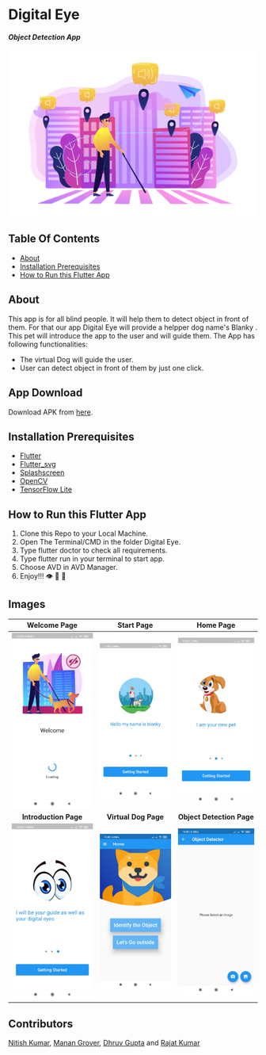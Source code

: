 # Digital Eye
#### *Object Detection App*
![Blind Guy Photo](./assets/images/blind1.jpg)

## Table Of Contents
  - [About](#about)
  - [Installation Prerequisites](#installation-prerequisites)
  - [How to Run this Flutter App](#how-to-run-this-flutter-app)

## About
This app is for all blind people. It will help them to detect object in front of them. For that our app Digital Eye will provide a helpper dog name's Blanky .
This pet will introduce the app to the user and will guide them. The App has following functionalities:

- The virtual Dog will guide the user.
- User can detect object in front of them by just one click.

## App Download
Download APK from [here](https://drive.google.com/file/d/1iYKmPI_rij6yL21W3lHeP1wPoLyjauQ-/view?usp=sharing). 

## Installation Prerequisites
- [Flutter](https://flutter.dev/docs/get-started/install)
- [Flutter_svg](https://pub.dev/packages/flutter_svg)
- [Splashscreen](https://pub.dev/packages/splashscreen)
- [OpenCV](https://pypi.org/project/opencv-python/)
- [TensorFlow Lite](https://www.tensorflow.org/lite/android)

## How to Run this Flutter App
1. Clone this Repo to your Local Machine.
2. Open The Terminal/CMD in the folder Digital Eye.
3. Type flutter doctor to check all requirements.
4. Type flutter run in your terminal to start app.
5. Choose AVD in AVD Manager.
6. Enjoy!!! :eye: :dog: :man:

## Images
Welcome Page|Start Page|Home Page
:---------------------------------:|:---------------------------------:|:---------------------------------:|
<img src="assets/images/rename.jpeg" width="250">|<img src="assets/images/blanky.jpeg" width="250">|<img src="assets/images/pet.jpeg" width="250">
**Introduction Page**|**Virtual Dog Page**|**Object Detection Page**
<img src="assets/images/eye.jpeg" width="250">|<img src="assets/images/homedog.jpeg" width="250">|<img src="assets/images/object.jpeg" width="250">


## Contributors
[Nitish Kumar](https://github.com/Nitish9711), [Manan Grover](https://github.com/manan-grover), [Dhruv Gupta](https://github.com/dhruvg029) and [Rajat Kumar](https://github.com/Rajat10Kumar)
